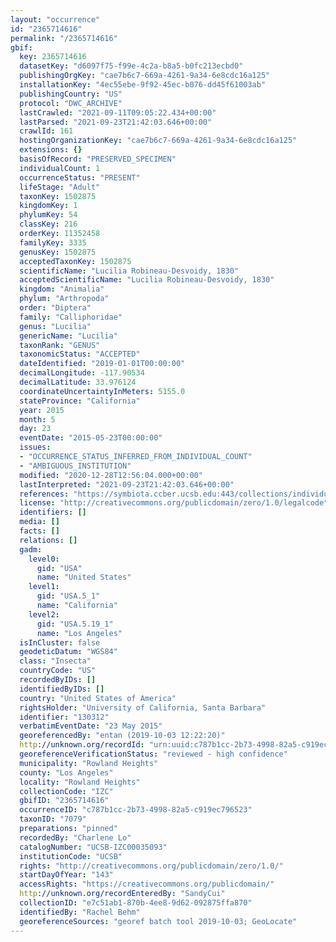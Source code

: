 ```yaml
---
layout: "occurrence"
id: "2365714616"
permalink: "/2365714616"
gbif:
  key: 2365714616
  datasetKey: "d6097f75-f99e-4c2a-b8a5-b0fc213ecbd0"
  publishingOrgKey: "cae7b6c7-669a-4261-9a34-6e8cdc16a125"
  installationKey: "4ec55ebe-9f92-45ec-b076-dd45f61003ab"
  publishingCountry: "US"
  protocol: "DWC_ARCHIVE"
  lastCrawled: "2021-09-11T09:05:22.434+00:00"
  lastParsed: "2021-09-23T21:42:03.646+00:00"
  crawlId: 161
  hostingOrganizationKey: "cae7b6c7-669a-4261-9a34-6e8cdc16a125"
  extensions: {}
  basisOfRecord: "PRESERVED_SPECIMEN"
  individualCount: 1
  occurrenceStatus: "PRESENT"
  lifeStage: "Adult"
  taxonKey: 1502875
  kingdomKey: 1
  phylumKey: 54
  classKey: 216
  orderKey: 11352458
  familyKey: 3335
  genusKey: 1502875
  acceptedTaxonKey: 1502875
  scientificName: "Lucilia Robineau-Desvoidy, 1830"
  acceptedScientificName: "Lucilia Robineau-Desvoidy, 1830"
  kingdom: "Animalia"
  phylum: "Arthropoda"
  order: "Diptera"
  family: "Calliphoridae"
  genus: "Lucilia"
  genericName: "Lucilia"
  taxonRank: "GENUS"
  taxonomicStatus: "ACCEPTED"
  dateIdentified: "2019-01-01T00:00:00"
  decimalLongitude: -117.90534
  decimalLatitude: 33.976124
  coordinateUncertaintyInMeters: 5155.0
  stateProvince: "California"
  year: 2015
  month: 5
  day: 23
  eventDate: "2015-05-23T00:00:00"
  issues:
  - "OCCURRENCE_STATUS_INFERRED_FROM_INDIVIDUAL_COUNT"
  - "AMBIGUOUS_INSTITUTION"
  modified: "2020-12-28T12:56:04.000+00:00"
  lastInterpreted: "2021-09-23T21:42:03.646+00:00"
  references: "https://symbiota.ccber.ucsb.edu:443/collections/individual/index.php?occid=130312"
  license: "http://creativecommons.org/publicdomain/zero/1.0/legalcode"
  identifiers: []
  media: []
  facts: []
  relations: []
  gadm:
    level0:
      gid: "USA"
      name: "United States"
    level1:
      gid: "USA.5_1"
      name: "California"
    level2:
      gid: "USA.5.19_1"
      name: "Los Angeles"
  isInCluster: false
  geodeticDatum: "WGS84"
  class: "Insecta"
  countryCode: "US"
  recordedByIDs: []
  identifiedByIDs: []
  country: "United States of America"
  rightsHolder: "University of California, Santa Barbara"
  identifier: "130312"
  verbatimEventDate: "23 May 2015"
  georeferencedBy: "entan (2019-10-03 12:22:20)"
  http://unknown.org/recordId: "urn:uuid:c787b1cc-2b73-4998-82a5-c919ec796523"
  georeferenceVerificationStatus: "reviewed - high confidence"
  municipality: "Rowland Heights"
  county: "Los Angeles"
  locality: "Rowland Heights"
  collectionCode: "IZC"
  gbifID: "2365714616"
  occurrenceID: "c787b1cc-2b73-4998-82a5-c919ec796523"
  taxonID: "7079"
  preparations: "pinned"
  recordedBy: "Charlene Lo"
  catalogNumber: "UCSB-IZC00035093"
  institutionCode: "UCSB"
  rights: "http://creativecommons.org/publicdomain/zero/1.0/"
  startDayOfYear: "143"
  accessRights: "https://creativecommons.org/publicdomain/"
  http://unknown.org/recordEnteredBy: "SandyCui"
  collectionID: "e7c51ab1-870b-4ee8-9d62-092875ffa870"
  identifiedBy: "Rachel Behm"
  georeferenceSources: "georef batch tool 2019-10-03; GeoLocate"
---
```

